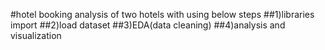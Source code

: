 #hotel booking analysis of two hotels with using below steps
##1)libraries import
##2)load dataset 
##3)EDA(data cleaning)
##4)analysis and visualization
